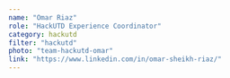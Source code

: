 ```yaml
---
name: "Omar Riaz"
role: "HackUTD Experience Coordinator"
category: hackutd
filter: "hackutd"
photo: "team-hackutd-omar"
link: "https://www.linkedin.com/in/omar-sheikh-riaz/"
---
```

